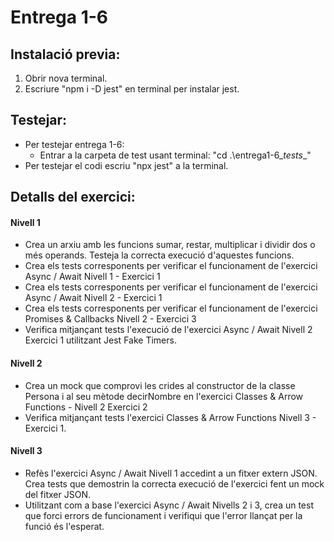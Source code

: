 # Entrega 1-6

## Instalació previa:
1. Obrir nova terminal.
2. Escriure "npm i -D jest" en terminal per instalar jest.


## Testejar:
- Per testejar entrega 1-6:
    - Entrar a la carpeta de test usant terminal: "cd .\entrega1-6\__tests__"
- Per testejar el codi escriu "npx jest" a la terminal.

## Detalls del exercici:
#### Nivell 1
- Crea un arxiu amb les funcions sumar, restar, multiplicar i dividir dos o més operands. Testeja la correcta execució d'aquestes funcions.
- Crea els tests corresponents per verificar el funcionament de l'exercici Async / Await Nivell 1 - Exercici 1
- Crea els tests corresponents per verificar el funcionament de l'exercici Async / Await Nivell 2 - Exercici 1
- Crea els tests corresponents per verificar el funcionament de l'exercici Promises & Callbacks Nivell 2 - Exercici 3
- Verifica mitjançant tests l'execució de l'exercici Async / Await Nivell 2 Exercici 1 utilitzant Jest Fake Timers.

#### Nivell 2
- Crea un mock que comprovi les crides al constructor de la classe Persona i al seu mètode decirNombre en l'exercici Classes & Arrow Functions - Nivell 2 Exercici 2
- Verifica mitjançant tests l'exercici Classes & Arrow Functions Nivell 3 - Exercici 1.

#### Nivell 3
- Refès l'exercici Async / Await Nivell 1 accedint a un fitxer extern JSON. Crea tests que demostrin la correcta execució de l'exercici fent un mock del fitxer JSON.
- Utilitzant com a base l'exercici Async / Await Nivells 2 i 3, crea un test que forci errors de funcionament i verifiqui que l'error llançat per la funció és l'esperat.